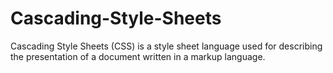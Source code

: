 # Cascading-Style-Sheets
Cascading Style Sheets (CSS) is a style sheet language used for describing the presentation of a document written in a markup language.
